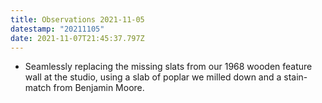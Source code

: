 ```yaml
---
title: Observations 2021-11-05
datestamp: "20211105"
date: 2021-11-07T21:45:37.797Z
---
```

- Seamlessly replacing the missing slats from our 1968 wooden feature wall at the studio, using a slab of poplar we milled down and a stain-match from Benjamin Moore.